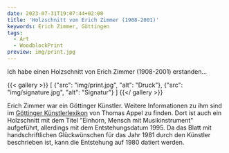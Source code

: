 ```yaml
---
date: 2023-07-31T19:07:44+02:00
title: 'Holzschnitt von Erich Zimmer (1908-2001)'
keywords: Erich Zimmer, Göttingen
tags:
  - Art
  - WoodblockPrint
preview: img/print.jpg
---
```


Ich habe einen Holzschnitt von Erich Zimmer (1908-2001) erstanden...
<!--more-->

{{< gallery >}}
[
  {"src": "img/print.jpg", "alt": "Druck"},
  {"src": "img/signature.jpg", "alt": "Signatur"}
]
{{</ gallery >}}

Erich Zimmer war ein Göttinger Künstler. Weitere Informationen zu ihm sind im [Göttinger Künstlerlexikon](https://univerlag.uni-goettingen.de/bitstream/handle/3/isbn-978-3-86395-504-5/Appel_diss.pdf) von Thomas Appel zu finden. Dort ist auch ein Holzschnitt mit dem Titel "Einhorn, Mensch mit Musikinstrument" aufgeführt, allerdings mit dem Entstehungsdatum 1995.
Da das Blatt mit handschriftlichen Glückwünschen für das Jahr 1981 durch den Künstler beschrieben ist, kann die Entstehung auf 1980 datiert werden.

